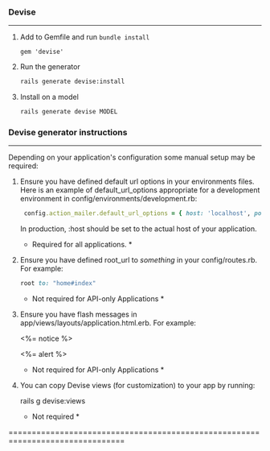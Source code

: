 ### Devise

---

1. Add to Gemfile and run `bundle install`

   ```
   gem 'devise'
   ```

2. Run the generator

   ```bash
   rails generate devise:install
   ```

3. Install on a model

   ```bash
   rails generate devise MODEL
   ```

   

### Devise generator instructions

---

Depending on your application's configuration some manual setup may be required:

  1. Ensure you have defined default url options in your environments files. Here
     is an example of default_url_options appropriate for a development environment
     in config/environments/development.rb:

     ```ruby
      config.action_mailer.default_url_options = { host: 'localhost', port: 3000 }
     ```

     In production, :host should be set to the actual host of your application.

     * Required for all applications. *
     
  2. Ensure you have defined root_url to *something* in your config/routes.rb.
     For example:

     ```ruby
     root to: "home#index"
     ```

     * Not required for API-only Applications *
     
  3. Ensure you have flash messages in app/views/layouts/application.html.erb.
     For example:

       <p class="notice"><%= notice %></p>
       <p class="alert"><%= alert %></p>

     * Not required for API-only Applications *

  4. You can copy Devise views (for customization) to your app by running:

       rails g devise:views
       
     * Not required *

===============================================================================